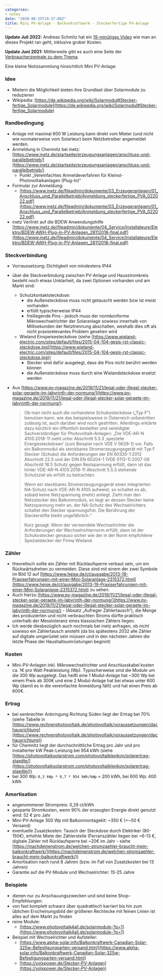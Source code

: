 ```yaml
---
categories:
- notes
date: "2020-08-25T19:37:00Z"
title: Mini PV-Anlage - Balkonkraftwerk - Steckerfertige PV-Anlage
---
```


**Update Juli 2022:** Andreas Schmitz hat ein [19-minütiges Video](https://www.youtube.com/watch?v=KmGLv12huHA) wie man an dieses Projekt ran geht, inklusive grober Kosten.

**Update Juni 2021:** Mittlerweile gibt es auch eine Seite der [Verbraucherzentrale zu dem Thema](https://www.verbraucherzentrale.de/wissen/energie/erneuerbare-energien/steckersolar-solarstrom-vom-balkon-direkt-in-die-steckdose-44715).

Eine kleine Notizsammlung hinsichtlich Mini PV-Anlage:

### Idee

* Mietern die Möglichkeit bieten ihre Grundlast über Solarmodule zu reduzieren
* Wikipedia: [https://de.wikipedia.org/wiki/Solarmodul#Stecker-fertige_Solarmodule](https://de.wikipedia.org/wiki/Solarmodul#Stecker-fertige_Solarmodule)

### Randbedingung

* Anlage mit maximal 600 W Leistung kann direkt vom Mieter (und nicht wie normalerweise vom Solarteur) beim Netzbetreiber angemeldet werden.
* Anmeldung in Chemnitz bei inetz: [https://www.inetz.de/startseite/erzeugungsanlagen/anschluss-und-parallelbetrieb/](https://www.inetz.de/startseite/erzeugungsanlagen/anschluss-und-parallelbetrieb/)
    * Punkt „Vereinfachtes Anmeldeverfahren für Kleinst-Photovoltaikanlagen (Plug-In)“
* Formular zur Anmeldung:
    * [https://www.inetz.de/fileadmin/dokumente/03_Erzeugeranlagen/01_Anschluss_und_Parallelbetrieb/Anmeldung_steckerfertige_PVA_022022.pdf](https://www.inetz.de/fileadmin/dokumente/03_Erzeugeranlagen/01_Anschluss_und_Parallelbetrieb/Anmeldung_steckerfertige_PVA_022022.pdf)
* inetz Verlinkt auf die BDEW Anwendungshilfe [https://www.inetz.de/fileadmin/dokumente/04_Service/Installateure/Elektro/BDEW-AWH-Plug-in-PV-Anlagen_28112018-final.pdf](https://www.inetz.de/fileadmin/dokumente/04_Service/Installateure/Elektro/BDEW-AWH-Plug-in-PV-Anlagen_28112018-final.pdf)

### Steckverbindung

* Vorraussetzung: Dichtigkeit von mindestens IP44
* über die Steckverbindung zwischen PV-Anlage und Hausstromkreis besteht noch etwas Unklarheit, da zwei Optionen vorhanden und am Markt sind:
    * Schutzkontaktsteckdose:
        * die Außensteckdose muss nicht getauscht werden bzw ist meist vorhanden
        * erfüllt typischerweise IP44
        * freiliegende Pins - jedoch muss der normkonforme Mikrowechselrichter der Solaranlage sowieso innerhalb von Millisekunden der Netztrennung abschalten, weshalb dies oft als nicht praxisrelevantes Problem gesehen wird
    * Wieland Einspeisesteckdose (siehe [https://www.wieland-electric.com/sites/default/files/2015-04-104-gesis-rst-classic-steckdose.jpg](https://www.wieland-electric.com/sites/default/files/2015-04-104-gesis-rst-classic-steckdose.jpg))
        * Stecker sind dafür ausgelegt, dass die Pins nicht berührt werden können
        * die Außensteckdose muss durch eine Wielandsteckdose ersetzt werden

* Aus [https://www.pv-magazine.de/2019/11/21/legal-oder-illegal-stecker-solar-geraete-im-labyrinth-der-normung/](https://www.pv-magazine.de/2019/11/21/legal-oder-illegal-stecker-solar-geraete-im-labyrinth-der-normung/):

    > Ob man nicht auch die vorhandene Schukosteckdose („Typ F“) benutzen kann, wie das beispielsweise in Österreich unbestritten zulässig ist, auch darüber wird noch gestritten. Allerdings erklärte dazu kürzlich ein öffentlich bestellter und vereidigter Sachverständiger für Photovoltaik-Anlagen:
    > „Die VDE-AR-N 4105:2018-11 sieht unter Abschnitt 5.5.3 ‚spezielle Energiesteckdosen‘ (zum Beispiel nach VDE V 0628-1) vor. Falls ein Balkonmodul als steckbares Stromerzeugungsgerät mit Typ F Stecker (Schuko) die Anforderungen der EN 60335-1:2012 Abschnitt 22.5 und der DIN EN 60204-1 (VDE 0113-1):2007-06 Abschnitt 18.5 Schutz gegen Restspannung erfüllt, dann ist das hinter VDE-AR-N 4105:2018-11 Abschnitt 5.5.3 stehende Schutzziel als erfüllt zu betrachten.
    >
    > Wenn ein steckbares Stromerzeugungsgerät einen integrierten NA-Schutz nach VDE-AR-N 4105 aufweist, so schaltet es ab, sobald keine Netzspannung (mehr) anliegt. Zieht man den Netzstecker des Balkonmoduls, so liegt an dessen Stecker keine Netzspannung mehr an, der NA-Schutz des Wechselrichters schaltet den Stecker spannungsfrei. Die Berührung der Steckerstifte bleibt ungefährlich.“
    >
    > Kurz gesagt: Wenn der verwendete Wechselrichter die Anforderungen der Wechselrichternorm erfüllt, dann ist der Schukostecker genauso sicher wie der in der Norm empfohlene Spezialstecker der Firma Wieland.

### Zähler

* theoretisch sollte ein Zähler mit Rücklaufsperre verbaut sein, um ein Rückwärtsdrehen zu vermeiden. Diese sind mit einem der zwei Symbole im Bild 12 auf [https://www.heise.de/ct/ausgabe/2013-19-Praxiserfahrungen-mit-einer-Mini-Solaranlage-2315372.html](https://www.heise.de/ct/ausgabe/2013-19-Praxiserfahrungen-mit-einer-Mini-Solaranlage-2315372.html) zu sehen.
* Auch hierzu  [https://www.pv-magazine.de/2019/11/21/legal-oder-illegal-stecker-solar-geraete-im-labyrinth-der-normung/](https://www.pv-magazine.de/2019/11/21/legal-oder-illegal-stecker-solar-geraete-im-labyrinth-der-normung/)  - (Absatz „Aufreger Zählertausch“), die Menge des produzierten und nicht verbrauchten Stroms dürfte praktisch unterhalb der Messtoleranz eines klassischen Zählers liegen.
* Ich werde diesbezüglich auch nochmals bei inetz anfragen, ob nicht sowieso ein Zählertausch ansteht (da bis spätestens 2032 alle Zähler auf digitale umgerüstet sein müssen und in den nächsten Jahren die letzte Phase der Haushaltsumrüstungen beginnt)

### Kosten

* Mini-PV-Anlagen inkl. Mikrowechselrichter und Anschlusskabel kosten ca. 1€ pro Watt Peakleistung (Wp). Typischerweise sind die Module um die 300 Wp ausgelegt. Das heißt eine 1 Modul-Anlage hat ~300 Wp bei einem Preis ab 300€ und eine 2 Modul-Anlage hat bei etwas unter 600 Wp (damit es in die vereinfachte Anmeldung fällt) und hat einen Preis ab 600€.

### Ertrag

* bei senkrechter Anbringung Richtung Süden liegt der Ertrag bei 70% (siehe Tabelle in [https://www.rechnerphotovoltaik.de/photovoltaik/voraussetzungen/dachausrichtung](https://www.rechnerphotovoltaik.de/photovoltaik/voraussetzungen/dachausrichtung))
* für Chemnitz liegt der durchschnittliche Ertrag pro Jahr und pro installierter kW Peak-Leistung bei 954 kWh (siehe [https://photovoltaiksolarstrom.com/photovoltaiklexikon/solarertrag-staedte/](https://photovoltaiksolarstrom.com/photovoltaiklexikon/solarertrag-staedte/))
* bei 300 Wp: `0,3 kWp * 0,7 * 954 kWh/kWp` = 200 kWh, bei 600 Wp: 400 kWh

### Amortisation

* angenommener Strompreis: 0,29 ct/kWh
* gesparte Stromkosten, wenn 90% der erzeugten Energie direkt genutzt wird: 52 € pro Jahr
* Mini-PV-Anlage 300 Wp mit Balkonmontagekit: ~350 € (+~50 € Versand)
* eventuelle Zusatzkosten: Tausch der Steckdose durch Elektriker (80-150€), erhöhte Miete der Zählerstelle (Ferrariszähler liegen bei ~6-13 €, digitale Zähler mit Rücklaufsperre bei ~20€ im Jahr - siehe [https://machdeinenstrom.de/welchen-stromzaehler-braucht-mein-balkonkraftwerk/](https://machdeinenstrom.de/welchen-stromzaehler-braucht-mein-balkonkraftwerk/))
* Amortisation nach rund 8 Jahren (bzw. im Fall von Zusatzkosten bei 13 Jahren)
* Garantie auf die PV-Module und Wechselrichter: 15-25 Jahre

### Beispiele

* dienen nur zu Anschauungszwecken und sind keine Shop-Empfehlungen:
* von fast komplett schwarz über quadrattisch karriert bis hin zum üblichen Erscheinungsbild der größeren Rechtecke mit feinen Linien ist alles auf dem Markt zu finden
* reine Module:
    * [https://www.photovoltaik4all.de/solarmodule-?p=1](https://www.photovoltaik4all.de/solarmodule-?p=1)
* Beispiel mit Wechselrichter und Aufsteller:
    * [https://www.alpha-solar.info/Balkonkraftwerk-Canadian-Solar-325w-Befestigungsarten-versand.html](https://www.alpha-solar.info/Balkonkraftwerk-Canadian-Solar-325w-Befestigungsarten-versand.html)
    * [https://volxpower.de/Stecker-PV-Anlagen](https://volxpower.de/Stecker-PV-Anlagen)


